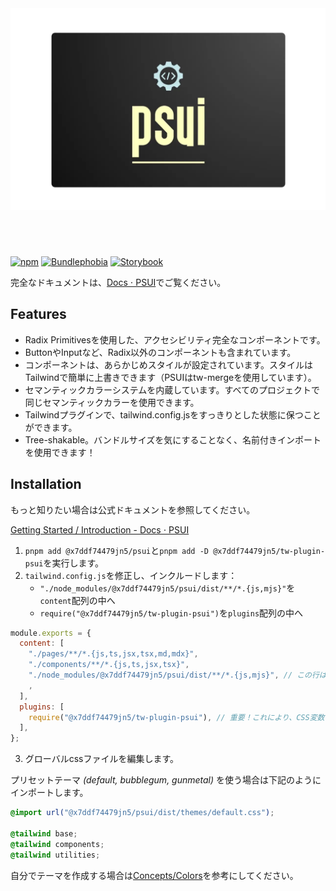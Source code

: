 <h1 align="center">
  <img width="640" height="420" src="../../docs/psui_logo.webp" alt="PSUI Logo" title="PSUI" style="object-fit: contain;" >
</h1>

[![npm](https://img.shields.io/npm/v/@x7ddf74479jn5/psui)](https://www.npmjs.com/package/@x7ddf74479jn5/psui)
[![Bundlephobia](https://img.shields.io/bundlephobia/minzip/@x7ddf74479jn5/psui)](https://bundlephobia.com/package/@x7ddf74479jn5/psui)
[![Storybook](https://github.com/x7ddf74479jn5/psui/actions/workflows/storybook.yaml/badge.svg)](https://github.com/x7ddf74479jn5/psui/actions/workflows/storybook.yaml)

完全なドキュメントは、[Docs ⋅ PSUI](https://x7ddf74479jn5.github.io/psui/?path=/docs/getting-started-introduction--docs)でご覧ください。

## Features

- Radix Primitivesを使用した、アクセシビリティ完全なコンポーネントです。
- ButtonやInputなど、Radix以外のコンポーネントも含まれています。
- コンポーネントは、あらかじめスタイルが設定されています。スタイルはTailwindで簡単に上書きできます（PSUIはtw-mergeを使用しています）。
- セマンティックカラーシステムを内蔵しています。すべてのプロジェクトで同じセマンティックカラーを使用できます。
- Tailwindプラグインで、tailwind.config.jsをすっきりとした状態に保つことができます。
- Tree-shakable。バンドルサイズを気にすることなく、名前付きインポートを使用できます！

## Installation

もっと知りたい場合は公式ドキュメントを参照してください。

[Getting Started / Introduction \- Docs ⋅ PSUI](https://x7ddf74479jn5.github.io/psui/?path=/docs/getting-started-introduction--docs)

1. `pnpm add @x7ddf74479jn5/psui`と`pnpm add -D @x7ddf74479jn5/tw-plugin-psui`を実行します。
2. `tailwind.config.js`を修正し、インクルードします：
   - `"./node_modules/@x7ddf74479jn5/psui/dist/**/*.{js,mjs}"`を`content`配列の中へ
   - `require("@x7ddf74479jn5/tw-plugin-psui")`を`plugins`配列の中へ

```js
module.exports = {
  content: [
    "./pages/**/*.{js,ts,jsx,tsx,md,mdx}",
    "./components/**/*.{js,ts,jsx,tsx}",
    "./node_modules/@x7ddf74479jn5/psui/dist/**/*.{js,mjs}", // この行は重要です！これを入れないと、PSUIのスタイルがパージされます
    ,
  ],
  plugins: [
    require("@x7ddf74479jn5/tw-plugin-psui"), // 重要！これにより、CSS変数を消費するようにtailwindテーマを拡張します。
  ],
};
```

3. グローバルcssファイルを編集します。

プリセットテーマ *(default, bubblegum, gunmetal)* を使う場合は下記のようにインポートします。

```css
@import url("@x7ddf74479jn5/psui/dist/themes/default.css");

@tailwind base;
@tailwind components;
@tailwind utilities;
```

自分でテーマを作成する場合は[Concepts/Colors](https://x7ddf74479jn5.github.io/psui/?path=/docs/concepts-colors--docs)を参考にしてください。
